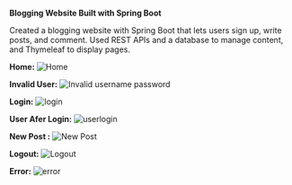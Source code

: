 **Blogging Website Built with Spring Boot**


Created a blogging website with Spring Boot that lets users sign up, write posts, and comment. Used REST APIs and a database to manage content, and Thymeleaf to display pages.


**Home:**
![Home](https://github.com/ashishgaike/Blogging_Website/assets/71187936/169e8458-0801-4cf3-86f3-6842636f7e6c)



**Invalid User:**
![Invalid username password](https://github.com/ashishgaike/Blogging_Website/assets/71187936/3646f7c3-f230-44c9-b20b-462f972ebc2c)



**Login:**
![login](https://github.com/ashishgaike/Blogging_Website/assets/71187936/2a9c823a-c796-40ab-88e7-3608faf2c74c)



**User Afer Login:**
![userlogin](https://github.com/ashishgaike/Blogging_Website/assets/71187936/b4220bfb-d533-488a-b779-e0729013f883)



**New Post :**
![New Post](https://github.com/ashishgaike/Blogging_Website/assets/71187936/d3d24e1f-38db-43b0-88bf-ab507b09d772)





**Logout:**
![Logout](https://github.com/ashishgaike/Blogging_Website/assets/71187936/b04ca6cf-0ceb-4f2e-9de5-9a762ead3108)

**Error:**
![error](https://github.com/ashishgaike/Blogging_Website/assets/71187936/135ceb39-3f54-4a42-b6dd-24a114fa303d)
